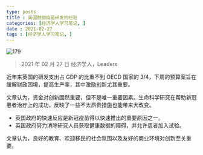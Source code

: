 ```yaml
---
type: posts
title : 英国鼓励疫苗研发的经验
categories: [经济学人学习笔记, ] 
date : 2021-02-27
tags : [经济学人学习笔记, ]
---
```


![179](https://gitee.com/pylixm/picture/raw/master/2021-3-7/1615105553822-179.jpg)

> 2021 年 02 月 27 日 经济学人，Leaders

近年来英国的研发支出占 GDP 的比重不到 OECD 国家的 3/4，下周的预算案旨在缓解财政困境，提高生产率，其中激励创新尤其重要。

文章认为，资金对创新固然重要，但不是唯一重要因素。生命科学研究在帮助新冠患者治疗上的成功，反映了一些不太昂贵措施也能带来大改变。

- 英国政府的快速反应是新冠疫苗得以快速推出的重要原因之一。
- 英国政府努力消除研究人员获取健康数据的障碍，并允许患者加入试验。

文章认为，良好的教育、欢迎移民的社会氛围以及友好的商业环境对创新至关重要。